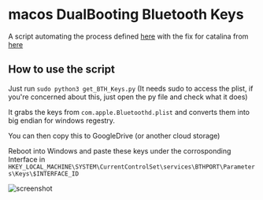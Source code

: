 # macos DualBooting Bluetooth Keys

A script automating the process defined [here](https://www.insanelymac.com/forum/topic/268837-dual-boot-bluetooth-pairing-solved/) with the fix for catalina from [here](https://www.tonymacx86.com/threads/cannot-find-the-bluetooth-pair-key.233103/)

## How to use the script

Just run `sudo python3 get_BTH_Keys.py` (It needs sudo to access the plist, if you're concerned about this, just open the py file and check what it does)

It grabs the keys from `com.apple.Bluetoothd.plist` and converts them into big endian for windows regestry.

You can then copy this to GoogleDrive (or another cloud storage)

Reboot into Windows and paste these keys under the corrosponding Interface in `HKEY_LOCAL_MACHINE\SYSTEM\CurrentControlSet\services\BTHPORT\Parameters\Keys\$INTERFACE_ID`


![screenshot](https://i.imgur.com/A3QiKrt.jpg)
